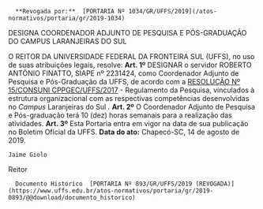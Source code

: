       **Revogada por:**  [PORTARIA Nº 1034/GR/UFFS/2019](/atos-normativos/portaria/gr/2019-1034) 

   DESIGNA COORDENADOR ADJUNTO DE PESQUISA E PÓS-GRADUAÇÃO DO CAMPUS LARANJEIRAS DO SUL  

 O REITOR DA UNIVERSIDADE FEDERAL DA FRONTEIRA SUL (UFFS), no uso de suas atribuições legais, resolve:   **Art. 1º**  DESIGNAR o servidor ROBERTO ANTÔNIO FINATTO, SIAPE nº 2231424, como Coordenador Adjunto de Pesquisa e Pós-Graduação da UFFS, de acordo com a [RESOLUÇÃO Nº 15/CONSUNI CPPGEC/UFFS/2017](https://www.uffs.edu.br/atos-normativos/resolucao/consunicppgec/2017-0015) - Regulamento da Pesquisa, vinculados à estrutura organizacional com as respectivas competências desenvolvidas no *Campus*  Laranjeiras do Sul *.*   **Art. 2º**  O Coordenador Adjunto de Pesquisa e Pós-graduação terá 10 (dez) horas semanais para a realização das atividades.   **Art. 3º**  Esta Portaria entra em vigor na data de sua publicação no Boletim Oficial da UFFS.        **Data do ato:** Chapecó-SC, 14 de agosto de 2019.   
 

    Jaime Giolo   
 Reitor 

      Documento Histórico  [PORTARIA Nº 893/GR/UFFS/2019 (REVOGADA)](https://www.uffs.edu.br/atos-normativos/portaria/gr/2019-0893/@@download/documento_historico)     
      